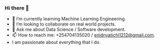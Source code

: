 ### Hi there 👋
- 🌱 I’m currently learning Machine Learning Engineering.
- 👯 I’m looking to collaborate on real world projects.
- 💬 Ask me about Data Science / Software development.
- 📫 How to reach me: +254704135020 / enidnyatichi1212@gmail.com.
- I am passionate about everything that I do.


